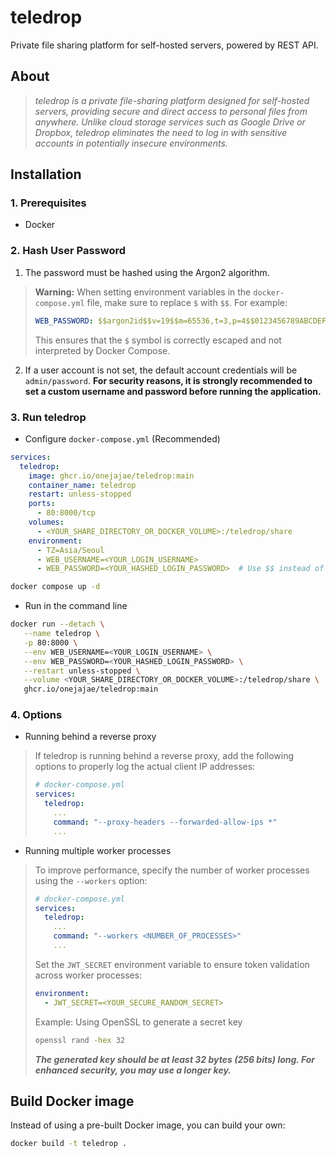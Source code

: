 # teledrop
Private file sharing platform for self-hosted servers, powered by REST API.

## About
> _teledrop is a private file-sharing platform designed for self-hosted servers, providing secure and direct access to personal files from anywhere. Unlike cloud storage services such as Google Drive or Dropbox, teledrop eliminates the need to log in with sensitive accounts in potentially insecure environments._

## Installation
### 1. Prerequisites
* Docker

### 2. Hash User Password
1. The password must be hashed using the Argon2 algorithm.
> **Warning:** When setting environment variables in the `docker-compose.yml` file, make sure to replace `$` with `$$`. For example:  
> ```yaml
> WEB_PASSWORD: $$argon2id$$v=19$$m=65536,t=3,p=4$$0123456789ABCDEF$$abcdefghijklmnopqrstuvwxyz0123456789
> ```
> This ensures that the `$` symbol is correctly escaped and not interpreted by Docker Compose.
2. If a user account is not set, the default account credentials will be `admin/password`. 
**For security reasons, it is strongly recommended to set a custom username and password before running the application.**

### 3. Run teledrop
* Configure `docker-compose.yml` (Recommended)
```yaml
services:
  teledrop:
    image: ghcr.io/onejajae/teledrop:main
    container_name: teledrop
    restart: unless-stopped
    ports:
      - 80:8000/tcp
    volumes:
      - <YOUR_SHARE_DIRECTORY_OR_DOCKER_VOLUME>:/teledrop/share
    environment:
      - TZ=Asia/Seoul
      - WEB_USERNAME=<YOUR_LOGIN_USERNAME>
      - WEB_PASSWORD=<YOUR_HASHED_LOGIN_PASSWORD>  # Use $$ instead of $ in docker-compose.yml
```
```bash
docker compose up -d
```

* Run in the command line
```bash
docker run --detach \
   --name teledrop \
   -p 80:8000 \
   --env WEB_USERNAME=<YOUR_LOGIN_USERNAME> \
   --env WEB_PASSWORD=<YOUR_HASHED_LOGIN_PASSWORD> \
   --restart unless-stopped \
   --volume <YOUR_SHARE_DIRECTORY_OR_DOCKER_VOLUME>:/teledrop/share \
   ghcr.io/onejajae/teledrop:main
```

### 4. Options
* Running behind a reverse proxy
> If teledrop is running behind a reverse proxy, add the following options to properly log the actual client IP addresses:
> ```yaml
> # docker-compose.yml
> services:
>   teledrop:
>     ...
>     command: "--proxy-headers --forwarded-allow-ips *"
>     ...
> ``` 

* Running multiple worker processes
> To improve performance, specify the number of worker processes using the `--workers` option:
> ```yaml
> # docker-compose.yml
> services:
>   teledrop:
>     ...
>     command: "--workers <NUMBER_OF_PROCESSES>"
>     ...
> ```
> Set the `JWT_SECRET` environment variable to ensure token validation across worker processes:  
> ```yaml
> environment:
>   - JWT_SECRET=<YOUR_SECURE_RANDOM_SECRET>
> ```
> Example: Using OpenSSL to generate a secret key
> ```bash
> openssl rand -hex 32
> ```
> ***The generated key should be at least 32 bytes (256 bits) long. For enhanced security, you may use a longer key.***

## Build Docker image
Instead of using a pre-built Docker image, you can build your own:
```bash
docker build -t teledrop .
```
